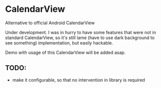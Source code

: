 CalendarView
============

Alternative to official Android CalendarView

Under development. I was in hurry to have some features that were not in standard CalendarView, so it's still lame (have to use dark background to see something) implementation, but easily hackable. 

Demo with usage of this CalendarView will be added asap.

TODO:
-----
+ make it configurable, so that no intervention in library is required
